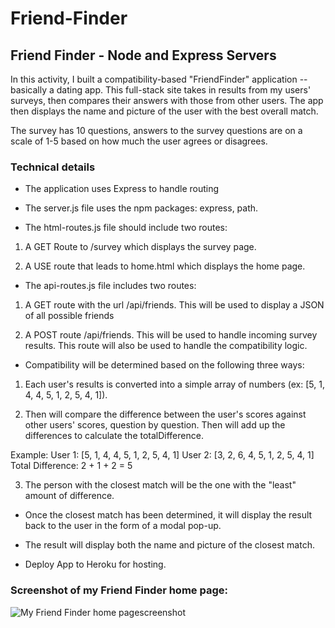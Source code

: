 # Friend-Finder
## Friend Finder - Node and Express Servers

In this activity, I built a compatibility-based "FriendFinder" application -- basically a dating app. This full-stack site takes in results from my users' surveys, then compares their answers with those from other users. The app then displays the name and picture of the user with the best overall match.

The survey has 10 questions, answers to the survey questions are on a scale of 1-5 based on how much the user agrees or disagrees.

### Technical details

* The application uses Express to handle routing

* The server.js file uses the npm packages: express, path.

* The html-routes.js file should include two routes:

1. A GET Route to /survey which displays the survey page.

2. A USE route that leads to home.html which displays the home page.

* The api-routes.js file includes two routes:

1. A GET route with the url /api/friends. This will be used to display a JSON of all possible friends

2. A POST route /api/friends. This will be used to handle incoming survey results. This route will also be used to handle the compatibility logic.

* Compatibility will be determined based on the following three ways:

1. Each user's results is converted into a simple array of numbers (ex: [5, 1, 4, 4, 5, 1, 2, 5, 4, 1]).

2. Then will compare the difference between the user's scores against other users' scores, question by question. Then will add up the differences to calculate the totalDifference.

  Example:
  User 1: [5, 1, 4, 4, 5, 1, 2, 5, 4, 1]
  User 2: [3, 2, 6, 4, 5, 1, 2, 5, 4, 1]
  Total Difference: 2 + 1 + 2 = 5

3. The person with the closest match will be the one with the "least" amount of difference.

* Once the closest match has been determined, it will display the result back to the user in the form of a modal pop-up.

* The result will display both the name and picture of the closest match.

* Deploy App to Heroku for hosting.


### Screenshot of my Friend Finder home page:

![My Friend Finder home pagescreenshot](/images/MyHomePage.png)